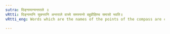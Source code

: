 ```yaml
---
sutra: दिङ्नामान्यन्तराले ॥
vRtti: दिङ्नामानि सुबन्तानि अन्तराले वाच्ये समस्यन्ते बहुव्रीहिश्च समासो भवति॥
vRtti_eng: Words which are the names of the points of the compass are compounded, when the compound signifies the intermediate point, and the compound so formed is _Bahuvrihi_.

---
```

